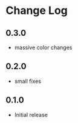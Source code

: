 # Change Log

## 0.3.0

- massive color changes

## 0.2.0

- small fixes

## 0.1.0

- Initial release
